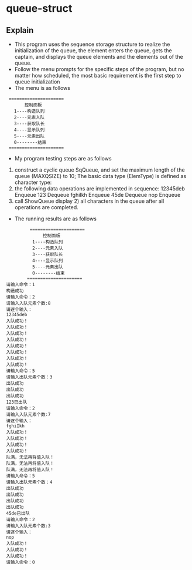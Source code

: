 # queue-struct
## Explain
* This program uses the sequence storage structure to realize the initialization of the queue, the element enters the queue, gets the captain, 
and displays the queue elements and the elements out of the queue.
* Follow the menu prompts for the specific steps of the program, 
but no matter how scheduled, the most basic requirement is the first step to queue initialization
* The menu is as follows
```
 =====================
       控制面板
   1----构造队列
   2----元素入队
   3----获取队长
   4----显示队列
   5----元素出队
   0--------结束
 =====================
 ```
 * My program testing steps are as follows
 1) construct a cyclic queue SqQueue, and set the maximum length of the queue (MAXQSIZE) to 10; 
 The basic data type (ElemType) is defined as character type: 
 2) the following data operations are implemented in sequence: 
 12345deb Enqueue 
 123 Dequeue 
 fghiIkh Enqueue 
 45de Dequeue 
 nop Enqueue 
 3) call ShowQueue display 2) all characters in the queue after all operations are completed.
 * The running results are as follows
 ```
          =====================
               控制面板
           1----构造队列
           2----元素入队
           3----获取队长
           4----显示队列
           5----元素出队
           0--------结束
         =====================
请输入命令：1
构造成功
请输入命令：2
请输入入队元素个数:8
请逐个输入：
12345deb
入队成功！
入队成功！
入队成功！
入队成功！
入队成功！
入队成功！
入队成功！
入队成功！
请输入命令：5
请输入出队元素个数：3
出队成功
出队成功
出队成功
123已出队
请输入命令：2
请输入入队元素个数:7
请逐个输入：
fghiIkh
入队成功！
入队成功！
入队成功！
入队成功！
队满，无法再将值入队！
队满，无法再将值入队！
队满，无法再将值入队！
请输入命令：5
请输入出队元素个数：4
出队成功
出队成功
出队成功
出队成功
45de已出队
请输入命令：2
请输入入队元素个数:3
请逐个输入：
nop
入队成功！
入队成功！
入队成功！
请输入命令：0
```
